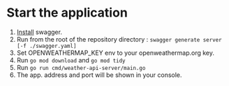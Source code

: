 # Start the application

1. [Install](https://github.com/go-swagger/go-swagger#installing) swagger.
2. Run from the root of the repository directory : `swagger generate server [-f ./swagger.yaml]`
3. Set OPENWEATHERMAP_KEY env to your openweathermap.org key.
4. Run `go mod download` and `go mod tidy`
4. Run `go run cmd/weather-api-server/main.go`
6. The app. address and port will be shown in your console.